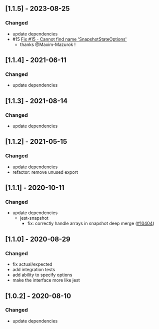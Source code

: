 ## [1.1.5] - 2023-08-25

### Changed

- update dependencies
- #15 [Fix #15 - Cannot find name 'SnapshotStateOptions'](https://github.com/mochiya98/mocha-chai-jest-snapshot/pull/19)
  - thanks @Maxim-Mazurok !

## [1.1.4] - 2021-06-11

### Changed

- update dependencies

## [1.1.3] - 2021-08-14

### Changed

- update dependencies

## [1.1.2] - 2021-05-15

### Changed

- update dependencies
- refactor: remove unused export

## [1.1.1] - 2020-10-11

### Changed

- update dependencies
  - jest-snapshot
    - fix: correctly handle arrays in snapshot deep merge ([#10404](https://github.com/facebook/jest/pull/10404))

## [1.1.0] - 2020-08-29

### Changed

- fix actual/expected
- add integration tests
- add ability to specify options
- make the interface more like jest

## [1.0.2] - 2020-08-10

### Changed

- update dependencies
